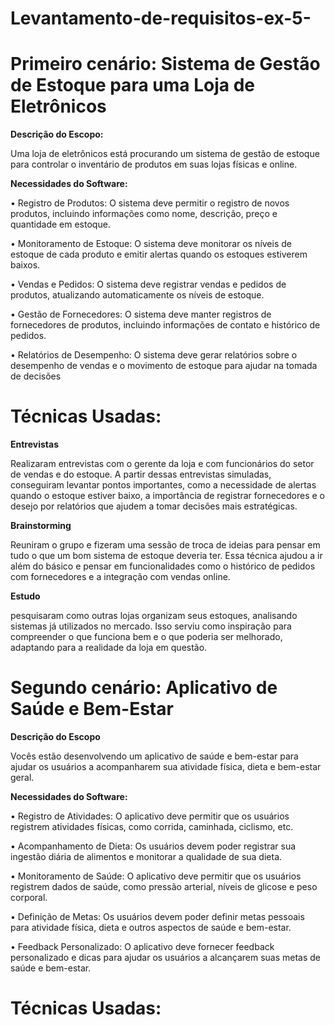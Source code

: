 # Levantamento-de-requisitos-ex-5-
# Primeiro cenário: Sistema de Gestão de Estoque para uma Loja de Eletrônicos

**Descrição do Escopo:**

Uma loja de eletrônicos está procurando um sistema de gestão de estoque para
controlar o inventário de produtos em suas lojas físicas e online.

**Necessidades do Software:**

• Registro de Produtos: O sistema deve permitir o registro de novos produtos,
incluindo informações como nome, descrição, preço e quantidade em
estoque.

• Monitoramento de Estoque: O sistema deve monitorar os níveis de estoque
de cada produto e emitir alertas quando os estoques estiverem baixos.

• Vendas e Pedidos: O sistema deve registrar vendas e pedidos de produtos,
atualizando automaticamente os níveis de estoque.

• Gestão de Fornecedores: O sistema deve manter registros de fornecedores
de produtos, incluindo informações de contato e histórico de pedidos.

• Relatórios de Desempenho: O sistema deve gerar relatórios sobre o
desempenho de vendas e o movimento de estoque para ajudar na tomada
de decisões

# **Técnicas Usadas:**

**Entrevistas**

Realizaram entrevistas com o gerente da loja e com funcionários do setor de vendas e do estoque. 
A partir dessas entrevistas simuladas, conseguiram levantar pontos importantes, como a necessidade de alertas quando o estoque estiver baixo,
a importância de registrar fornecedores e o desejo por relatórios que ajudem a tomar decisões mais estratégicas.

**Brainstorming**

Reuniram o grupo e fizeram uma sessão de troca de ideias para pensar em tudo o que um bom sistema de estoque deveria ter. 
Essa técnica ajudou a ir além do básico e pensar em funcionalidades como o histórico de pedidos com fornecedores e a integração com vendas online.


**Estudo**

pesquisaram como outras lojas organizam seus estoques, analisando sistemas já utilizados no mercado.
Isso serviu como inspiração para compreender o que funciona bem e o que poderia ser melhorado, adaptando para a realidade da loja em questão.

# Segundo cenário: Aplicativo de Saúde e Bem-Estar

**Descrição do Escopo**

Vocês estão desenvolvendo um aplicativo de saúde e bem-estar para ajudar os
usuários a acompanharem sua atividade física, dieta e bem-estar geral. 

**Necessidades do Software:**

• Registro de Atividades: O aplicativo deve permitir que os usuários registrem
atividades físicas, como corrida, caminhada, ciclismo, etc.

• Acompanhamento de Dieta: Os usuários devem poder registrar sua
ingestão diária de alimentos e monitorar a qualidade de sua dieta.

• Monitoramento de Saúde: O aplicativo deve permitir que os usuários
registrem dados de saúde, como pressão arterial, níveis de glicose e peso
corporal.

• Definição de Metas: Os usuários devem poder definir metas pessoais para
atividade física, dieta e outros aspectos de saúde e bem-estar.

• Feedback Personalizado: O aplicativo deve fornecer feedback
personalizado e dicas para ajudar os usuários a alcançarem suas metas de
saúde e bem-estar.

# Técnicas Usadas:



